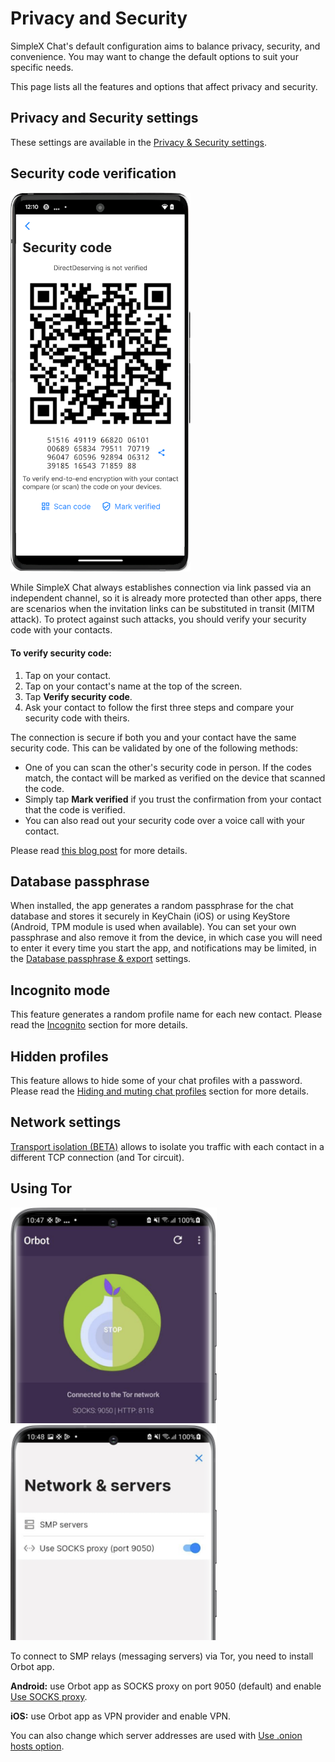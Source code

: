 # Privacy and Security

SimpleX Chat's default configuration aims to balance privacy, security, and convenience. You may want to change the default options to suit your specific needs.

This page lists all the features and options that affect privacy and security.

## Privacy and Security settings

These settings are available in the [Privacy & Security settings](./app-settings.md#privacy-and-security).

## Security code verification

<img src="../../blog/images/20230103-verification.png" width="288">

While SimpleX Chat always establishes connection via link passed via an independent channel, so it is already more protected than other apps, there are scenarios when the invitation links can be substituted in transit (MITM attack). To protect against such attacks, you should verify your security code with your contacts.

#### To verify security code:

1. Tap on your contact. 
2. Tap on your contact's name at the top of the screen.
3. Tap **Verify security code**.
4. Ask your contact to follow the first three steps and compare your security code with theirs. 

The connection is secure if both you and your contact have the same security code. This can be validated by one of the following methods:

- One of you can scan the other's security code in person. If the codes match, the contact will be marked as verified on the device that scanned the code.
- Simply tap **Mark verified** if you trust the confirmation from your contact that the code is verified.
- You can also read out your security code over a voice call with your contact.

Please read [this blog post](../../blog/20230103-simplex-chat-v4.4-disappearing-messages.md#connection-security-verification) for more details.

## Database passphrase

When installed, the app generates a random passphrase for the chat database and stores it securely in KeyChain (iOS) or using KeyStore (Android, TPM module is used when available). You can set your own passphrase and also remove it from the device, in which case you will need to enter it every time you start the app, and notifications may be limited, in the [Database passphrase & export](./managing-data.md#database-passphrase) settings.

## Incognito mode

This feature generates a random profile name for each new contact. Please read the [Incognito](./app-settings.md#incognito) section for more details.

## Hidden profiles

This feature allows to hide some of your chat profiles with a password. Please read the [Hiding and muting chat profiles](./chat-profiles.md#hiding-and-muting-chat-profiles) section for more details.

## Network settings

[Transport isolation (BETA)](./app-settings.md#transport-isolation-beta) allows to isolate you traffic with each contact in a different TCP connection (and Tor circuit).

## Using Tor

<img src="../../blog/images/20220808-tor1.png" width="330"> &nbsp; <img src="../../blog/images/20220808-tor2.png" width="330">

To connect to SMP relays (messaging servers) via Tor, you need to install Orbot app.

**Android:** use Orbot app as SOCKS proxy on port 9050 (default) and enable [Use SOCKS proxy](./app-settings.md#use-socks-proxy-android-only).

**iOS:** use Orbot app as VPN provider and enable VPN.

You can also change which server addresses are used with [Use .onion hosts option](./app-settings.md#use-onion-hosts).